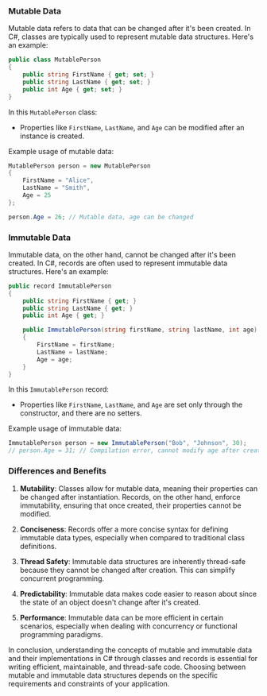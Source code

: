 ### Mutable Data

Mutable data refers to data that can be changed after it's been created. In C#, classes are typically used to represent mutable data structures. Here's an example:

```csharp
public class MutablePerson
{
    public string FirstName { get; set; }
    public string LastName { get; set; }
    public int Age { get; set; }
}
```

In this `MutablePerson` class:
- Properties like `FirstName`, `LastName`, and `Age` can be modified after an instance is created.

Example usage of mutable data:

```csharp
MutablePerson person = new MutablePerson
{
    FirstName = "Alice",
    LastName = "Smith",
    Age = 25
};

person.Age = 26; // Mutable data, age can be changed
```

### Immutable Data

Immutable data, on the other hand, cannot be changed after it's been created. In C#, records are often used to represent immutable data structures. Here's an example:

```csharp
public record ImmutablePerson
{
    public string FirstName { get; }
    public string LastName { get; }
    public int Age { get; }

    public ImmutablePerson(string firstName, string lastName, int age)
    {
        FirstName = firstName;
        LastName = lastName;
        Age = age;
    }
}
```

In this `ImmutablePerson` record:
- Properties like `FirstName`, `LastName`, and `Age` are set only through the constructor, and there are no setters.

Example usage of immutable data:

```csharp
ImmutablePerson person = new ImmutablePerson("Bob", "Johnson", 30);
// person.Age = 31; // Compilation error, cannot modify age after creation
```

### Differences and Benefits

1. **Mutability**: Classes allow for mutable data, meaning their properties can be changed after instantiation. Records, on the other hand, enforce immutability, ensuring that once created, their properties cannot be modified.

2. **Conciseness**: Records offer a more concise syntax for defining immutable data types, especially when compared to traditional class definitions.

3. **Thread Safety**: Immutable data structures are inherently thread-safe because they cannot be changed after creation. This can simplify concurrent programming.

4. **Predictability**: Immutable data makes code easier to reason about since the state of an object doesn't change after it's created.

5. **Performance**: Immutable data can be more efficient in certain scenarios, especially when dealing with concurrency or functional programming paradigms.

In conclusion, understanding the concepts of mutable and immutable data and their implementations in C# through classes and records is essential for writing efficient, maintainable, and thread-safe code. Choosing between mutable and immutable data structures depends on the specific requirements and constraints of your application.
